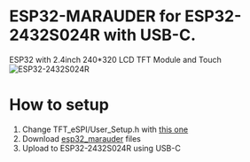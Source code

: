 
# ESP32-MARAUDER for ESP32-2432S024R with USB-C.
ESP32 with 2.4inch 240*320 LCD TFT Module and Touch
![ESP32-2432S024R](https://github.com/b00mekk/ESP32-Marauder-ESP32-2432S024R/blob/main/ESP32-Arduino-LVGL-WIFI-Bluetooth-Development-Board-2-4-240-320-Smart-Display-Screen-2-4inch.jpg_.png?raw=true)

# How to setup
1. Change TFT_eSPI/User_Setup.h with [this one](https://github.com/b00mekk/ESP32-Marauder-ESP32-2432S024R/blob/main/User_Setup.h)
2. Download [esp32_marauder](https://github.com/b00mekk/ESP32-Marauder-ESP32-2432S024R/tree/main/esp32_marauder) files
3. Upload to ESP32-2432S024R using USB-C
